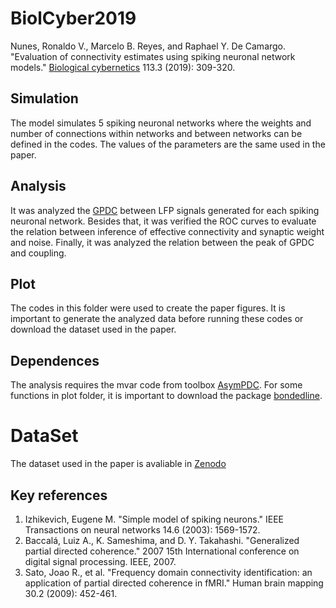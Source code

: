 # **BiolCyber2019**

Nunes, Ronaldo V., Marcelo B. Reyes, and Raphael Y. De Camargo. "Evaluation of connectivity estimates using spiking neuronal network models." [Biological cybernetics](https://link.springer.com/article/10.1007%2Fs00422-019-00796-8) 113.3 (2019): 309-320.

## Simulation

The model simulates 5 spiking neuronal networks where the weights and number of connections within networks and between networks can be defined in the codes. The values of the parameters are the same used in the paper.

## Analysis 

It was analyzed the [GPDC](https://ieeexplore.ieee.org/document/4288544) between LFP signals generated for each spiking neuronal network. Besides that, it was verified the ROC curves to evaluate the relation between inference of effective connectivity and synaptic weight and noise. Finally, it was analyzed the relation between the peak of GPDC and coupling.

## Plot

The codes in this folder were used to create the paper figures. It is important to generate the analyzed data before running these codes or download the dataset used in the paper.

## Dependences

The analysis requires the mvar code from toolbox [AsymPDC](http://www.lcs.poli.usp.br/~baccala/pdc/). For some functions in plot folder, it is important to download the package [bondedline](https://github.com/kakearney/boundedline-pkg). 

# DataSet

The dataset used in the paper is avaliable in [Zenodo]()

## Key references


1. Izhikevich, Eugene M. "Simple model of spiking neurons." IEEE Transactions on neural networks 14.6 (2003): 1569-1572.
2. Baccalá, Luiz A., K. Sameshima, and D. Y. Takahashi. "Generalized partial directed coherence." 2007 15th International conference on digital signal processing. IEEE, 2007.
3. Sato, Joao R., et al. "Frequency domain connectivity identification: an application of partial directed coherence in fMRI." Human brain mapping 30.2 (2009): 452-461.
